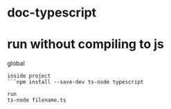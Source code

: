 # doc-typescript

# run without compiling to js
global
``` npm install -g ts-node typescript
inside project
```npm install --save-dev ts-node typescript

run
ts-node filename.ts

